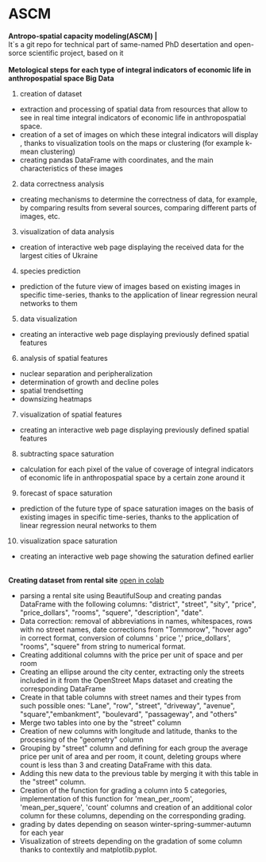 # ASCM
<b>Antropo-spatial capacity modeling(ASCM) | </b>
<br />
 It`s a git repo for technical part of same-named PhD desertation and open-sorce scientific project, based on it 
 <br />
 <br />
 <b>Metological steps for each type of integral indicators of economic life in anthropospatial space Big Data</b>
 <br />
1) creation of dataset
- extraction and processing of spatial data from resources that allow to see in real time integral indicators of economic life in anthropospatial space.
- creation of a set of images on which these integral indicators will display , thanks to visualization tools on the maps or clustering (for example k-mean clustering) 
- creating pandas DataFrame with coordinates, and the main characteristics of these images
2) data correctness analysis
- creating mechanisms to determine the correctness of data, for example, by comparing results from several sources, comparing different parts of images, etc.
3) visualization of data analysis
- creation of interactive web page displaying the received data for the largest cities of Ukraine
4) species prediction
- prediction of the future view of images based on existing images in specific time-series, thanks to the application of linear regression neural networks to them
5) data visualization
- creating an interactive web page displaying previously defined spatial features
6) analysis of spatial features
- nuclear separation and peripheralization
- determination of growth and decline poles
- spatial trendsetting
- downsizing heatmaps
7) visualization of spatial features
- creating an interactive web page displaying previously defined spatial features
8) subtracting space saturation
- calculation for each pixel of the value of coverage of integral indicators of economic life in anthropospatial space by a certain zone around it
9) forecast of space saturation
- prediction of the future type of space saturation images on the basis of existing images in specific time-series, thanks to the application of linear regression neural networks to them
10) visualization space saturation
- creating an interactive web page showing the saturation defined earlier
</br>
<b>Creating dataset from rental site</b> <a href='https://colab.research.google.com/github/shliakhtas/ASCM/blob/main/real_estate_parser.ipynb'>open in colab<a>
</br>
<ul>
<li>parsing a rental site using BeautifulSoup and creating pandas DataFrame with the following columns: "district", "street", "sity", "price", "price_dollars", "rooms", "squere", "description", "date".</li>
<li>Data correction: removal of abbreviations in names, whitespaces, rows with no street names, date corrections from "Tommorow", "hover ago" in correct format, conversion of columns ' price ',' price_dollars', "rooms", "squere" from string to numerical format.</li>
<li>Creating additional columns with the price per unit of space and per room</li>
<li>Creating an ellipse around the city center, extracting only the streets included in it from the OpenStreet Maps dataset and creating the corresponding DataFrame </li>
<li>Create in that table columns with street names and their types from such possible ones:
"Lane", "row", "street", "driveway", "avenue", "square","embankment", "boulevard", "passageway", and "others"</li>
<li>Merge two tables into one by the "street" column</li>
<li>Creation of new columns with longitude and latitude, thanks to the processing of the "geometry" column</li>
<li>Grouping by "street" column and defining for each group the average price per unit of area and per room, it count, deleting groups where count is less than 3 and creating DataFrame with this data.</li>
<li>Adding this new data to the previous table by merging it with this table in the "street" column.</li>
<li>Creation of the function for grading a column into 5 categories, implementation of this function for 'mean_per_room', 'mean_per_squere', 'count' columns and creation of an additional color column for these columns, depending on the corresponding grading.</li>
<li>grading by dates depending on season winter-spring-summer-autumn for each year</li>
<li>Visualization of streets depending on the gradation of some column thanks to contextily and matplotlib.pyplot.</li>
  </ul>

